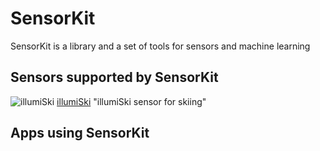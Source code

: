 # SensorKit

SensorKit is a library and a set of tools for sensors and machine learning

## Sensors supported by SensorKit

![illumiSki](https://github.com/kevinash/SensorKit/blob/master/assets/illumiski-small.png)
[illumiSki](https://illumisens.com/collections/frontpage/products/illumiski-ski-sensor) "illumiSki sensor for skiing"

## Apps using SensorKit

